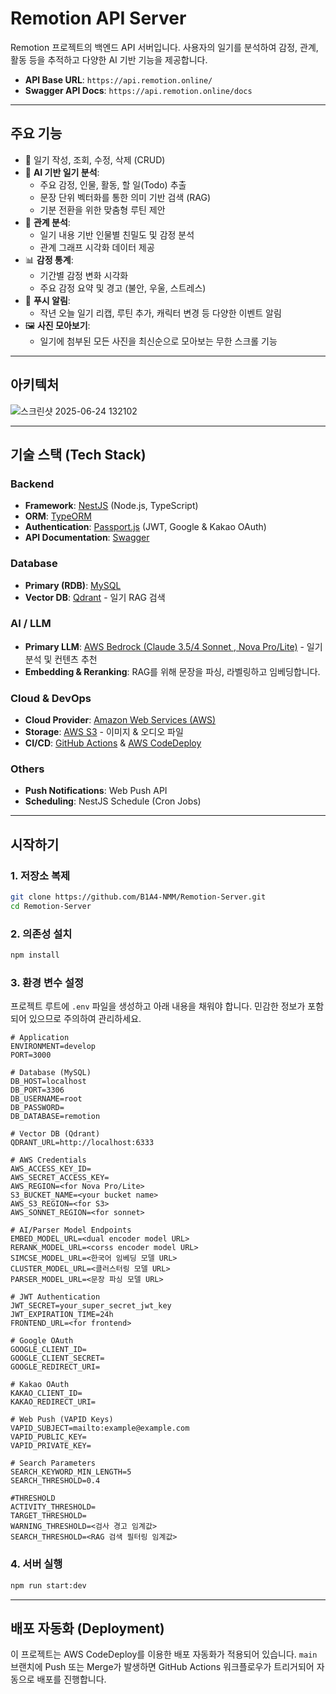 # Remotion API Server

Remotion 프로젝트의 백엔드 API 서버입니다. 사용자의 일기를 분석하여 감정, 관계, 활동 등을 추적하고 다양한 AI 기반 기능을 제공합니다.

- **API Base URL**: `https://api.remotion.online/`
- **Swagger API Docs**: `https://api.remotion.online/docs`

---

## 주요 기능

- 📝 일기 작성, 조회, 수정, 삭제 (CRUD)
- 🤖 **AI 기반 일기 분석**:
    - 주요 감정, 인물, 활동, 할 일(Todo) 추출
    - 문장 단위 벡터화를 통한 의미 기반 검색 (RAG)
    - 기분 전환을 위한 맞춤형 루틴 제안
- 👥 **관계 분석**:
    - 일기 내용 기반 인물별 친밀도 및 감정 분석
    - 관계 그래프 시각화 데이터 제공
- 📊 **감정 통계**:
    - 기간별 감정 변화 시각화
    - 주요 감정 요약 및 경고 (불안, 우울, 스트레스)
- 🔔 **푸시 알림**:
    - 작년 오늘 일기 리캡, 루틴 추가, 캐릭터 변경 등 다양한 이벤트 알림
- 🖼️ **사진 모아보기**:
    - 일기에 첨부된 모든 사진을 최신순으로 모아보는 무한 스크롤 기능

---

## 아키텍처

![스크린샷 2025-06-24 132102](https://github.com/user-attachments/assets/ad24f300-ecc7-4d8e-849b-47f1af6c1e42)

---

## 기술 스택 (Tech Stack)

### **Backend**
- **Framework**: [NestJS](https://nestjs.com/) (Node.js, TypeScript)
- **ORM**: [TypeORM](https://typeorm.io/)
- **Authentication**: [Passport.js](http://www.passportjs.org/) (JWT, Google & Kakao OAuth)
- **API Documentation**: [Swagger](https://swagger.io/)

### **Database**
- **Primary (RDB)**: [MySQL](https://www.mysql.com/)
- **Vector DB**: [Qdrant](https://qdrant.tech/) - 일기 RAG 검색

### **AI / LLM**
- **Primary LLM**: [AWS Bedrock (Claude 3.5/4 Sonnet , Nova Pro/Lite)](https://aws.amazon.com/bedrock/) - 일기 분석 및 컨텐츠 추천
- **Embedding & Reranking**: RAG를 위해 문장을 파싱, 라벨링하고 임베딩합니다.

### **Cloud & DevOps**
- **Cloud Provider**: [Amazon Web Services (AWS)](https://aws.amazon.com/)
- **Storage**: [AWS S3](https://aws.amazon.com/s3/) - 이미지 & 오디오 파일
- **CI/CD**: [GitHub Actions](https://github.com/features/actions) & [AWS CodeDeploy](https://aws.amazon.com/codedeploy/)

### **Others**
- **Push Notifications**: Web Push API
- **Scheduling**: NestJS Schedule (Cron Jobs)

---

## 시작하기

### **1. 저장소 복제**
```bash
git clone https://github.com/B1A4-NMM/Remotion-Server.git
cd Remotion-Server
```

### **2. 의존성 설치**
```bash
npm install
```

### **3. 환경 변수 설정**
프로젝트 루트에 `.env` 파일을 생성하고 아래 내용을 채워야 합니다. 민감한 정보가 포함되어 있으므로 주의하여 관리하세요.

```env
# Application
ENVIRONMENT=develop
PORT=3000

# Database (MySQL)
DB_HOST=localhost
DB_PORT=3306
DB_USERNAME=root
DB_PASSWORD=
DB_DATABASE=remotion

# Vector DB (Qdrant)
QDRANT_URL=http://localhost:6333

# AWS Credentials
AWS_ACCESS_KEY_ID=
AWS_SECRET_ACCESS_KEY=
AWS_REGION=<for Nova Pro/Lite>
S3_BUCKET_NAME=<your bucket name>
AWS_S3_REGION=<for S3>
AWS_SONNET_REGION=<for sonnet>

# AI/Parser Model Endpoints
EMBED_MODEL_URL=<dual encoder model URL>
RERANK_MODEL_URL=<corss encoder model URL>
SIMCSE_MODEL_URL=<한국어 임베딩 모델 URL>
CLUSTER_MODEL_URL=<클러스터링 모델 URL>
PARSER_MODEL_URL=<문장 파싱 모델 URL>

# JWT Authentication
JWT_SECRET=your_super_secret_jwt_key
JWT_EXPIRATION_TIME=24h
FRONTEND_URL=<for frontend>

# Google OAuth
GOOGLE_CLIENT_ID=
GOOGLE_CLIENT_SECRET=
GOOGLE_REDIRECT_URI=

# Kakao OAuth
KAKAO_CLIENT_ID=
KAKAO_REDIRECT_URI=

# Web Push (VAPID Keys)
VAPID_SUBJECT=mailto:example@example.com
VAPID_PUBLIC_KEY=
VAPID_PRIVATE_KEY=

# Search Parameters
SEARCH_KEYWORD_MIN_LENGTH=5
SEARCH_THRESHOLD=0.4

#THRESHOLD
ACTIVITY_THRESHOLD=
TARGET_THRESHOLD=
WARNING_THRESHOLD=<검사 경고 임계값>
SEARCH_THRESHOLD=<RAG 검색 필터링 임계값>
```

### **4. 서버 실행**
```bash
npm run start:dev
```

---

## 배포 자동화 (Deployment)

이 프로젝트는 AWS CodeDeploy를 이용한 배포 자동화가 적용되어 있습니다. `main` 브랜치에 Push 또는 Merge가 발생하면 GitHub Actions 워크플로우가 트리거되어 자동으로 배포를 진행합니다.
